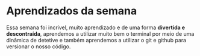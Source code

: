 # Aprendizados da semana

Essa semana foi incrível, muito aprendizado e de uma forma **divertida e descontraída**, aprendemos a utilizar muito bem o terminal por meio de uma dinâmica de detetive e também aprendemos a utilizar o git e github para versionar o nosso código.
